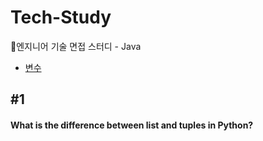 # Tech-Study
📂엔지니어 기술 면접 스터디 - Java
- [변수](#1)





## #1
#### What is the difference between list and tuples in Python?
